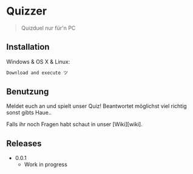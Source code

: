 # Quizzer
> Quizduel nur für'n PC

## Installation

Windows & OS X & Linux:

```sh
Download and execute ツ
```

## Benutzung

Meldet euch an und spielt unser Quiz! Beantwortet möglichst viel richtig sonst gibts Haue..

Falls ihr noch Fragen habt schaut in unser [Wiki][wiki].


## Releases

* 0.0.1
    * Work in progress